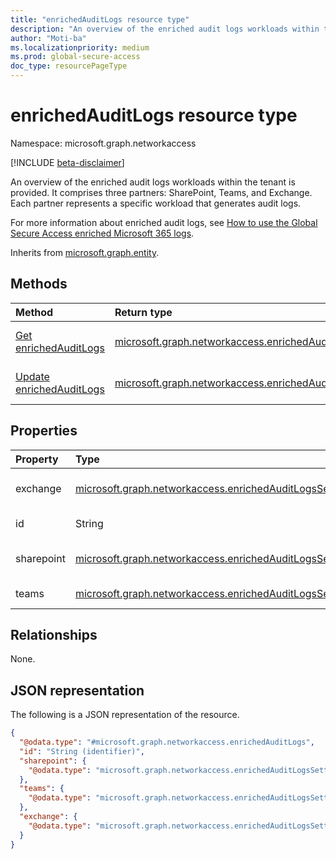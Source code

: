 ```yaml
---
title: "enrichedAuditLogs resource type"
description: "An overview of the enriched audit logs workloads within the tenant is provided. It comprises three partners: SharePoint, Teams, and Exchange. Each partner represents a specific workload that generates audit logs."
author: "Moti-ba"
ms.localizationpriority: medium
ms.prod: global-secure-access
doc_type: resourcePageType
---
```


# enrichedAuditLogs resource type

Namespace: microsoft.graph.networkaccess

[!INCLUDE [beta-disclaimer](../../includes/beta-disclaimer.md)]

An overview of the enriched audit logs workloads within the tenant is provided. It comprises three partners: SharePoint, Teams, and Exchange. Each partner represents a specific workload that generates audit logs.

For more information about enriched audit logs, see [How to use the Global Secure Access enriched Microsoft 365 logs](/azure/global-secure-access/how-to-view-enriched-logs).


Inherits from [microsoft.graph.entity](../resources/entity.md).

## Methods
|Method|Return type|Description|
|:---|:---|:---|
|[Get enrichedAuditLogs](../api/networkaccess-settings-list-enrichedauditlogs.md)|[microsoft.graph.networkaccess.enrichedAuditLogs](../resources/networkaccess-enrichedauditlogs.md)|Read the properties and relationships of a [microsoft.graph.networkaccess.enrichedAuditLogs](../resources/networkaccess-enrichedauditlogs.md) object.|
|[Update enrichedAuditLogs](../api/networkaccess-enrichedauditlogs-update.md)|[microsoft.graph.networkaccess.enrichedAuditLogs](../resources/networkaccess-enrichedauditlogs.md)|Update the properties of a [microsoft.graph.networkaccess.enrichedAuditLogs](../resources/networkaccess-enrichedauditlogs.md) object.|

## Properties
|Property|Type|Description|
|:---|:---|:---|
|exchange|[microsoft.graph.networkaccess.enrichedAuditLogsSettings](../resources/networkaccess-enrichedauditlogssettings.md)|Exchange Online enriched audit logs settings.|
|id|String|Id Inherited from [microsoft.graph.entity](../resources/entity.md).|
|sharepoint|[microsoft.graph.networkaccess.enrichedAuditLogsSettings](../resources/networkaccess-enrichedauditlogssettings.md)|SharePoint Online enriched audit logs settings.|
|teams|[microsoft.graph.networkaccess.enrichedAuditLogsSettings](../resources/networkaccess-enrichedauditlogssettings.md)|Teams enriched audit logs settings.|

## Relationships
None.

## JSON representation
The following is a JSON representation of the resource.
<!-- {
  "blockType": "resource",
  "keyProperty": "id",
  "@odata.type": "microsoft.graph.networkaccess.enrichedAuditLogs",
  "baseType": "microsoft.graph.entity",
  "openType": false
}
-->
``` json
{
  "@odata.type": "#microsoft.graph.networkaccess.enrichedAuditLogs",
  "id": "String (identifier)",
  "sharepoint": {
    "@odata.type": "microsoft.graph.networkaccess.enrichedAuditLogsSettings"
  },
  "teams": {
    "@odata.type": "microsoft.graph.networkaccess.enrichedAuditLogsSettings"
  },
  "exchange": {
    "@odata.type": "microsoft.graph.networkaccess.enrichedAuditLogsSettings"
  }
}
```

